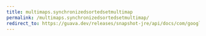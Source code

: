 ```yaml
---
title: multimaps.synchronizedsortedsetmultimap
permalink: /multimaps.synchronizedsortedsetmultimap/
redirect_to: https://guava.dev/releases/snapshot-jre/api/docs/com/google/common/collect/Multimaps.html#synchronizedSortedSetMultimap-com.google.common.collect.SortedSetMultimap-
---
```

